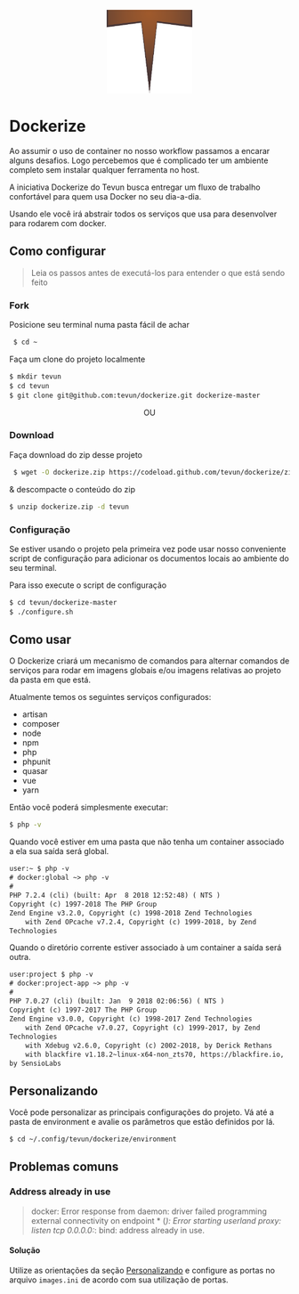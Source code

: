 <p align="center">
  <img
    src="https://raw.githubusercontent.com/tevun/server/master/badge.png"
    height="150px"
    alt="logo"
  />
</p>

# Dockerize

Ao assumir o uso de container no nosso workflow passamos a encarar alguns desafios.
Logo percebemos que é complicado ter um ambiente completo sem instalar qualquer ferramenta no host.

A iniciativa Dockerize do Tevun busca entregar um fluxo de trabalho confortável para quem usa Docker no seu dia-a-dia.

Usando ele você irá abstrair todos os serviços que usa para desenvolver para rodarem com docker.

## Como configurar

> Leia os passos antes de executá-los para entender o que está sendo feito

### Fork

Posicione seu terminal numa pasta fácil de achar
```bash
 $ cd ~
```

Faça um clone do projeto localmente
```bash
$ mkdir tevun
$ cd tevun
$ git clone git@github.com:tevun/dockerize.git dockerize-master
```

<p align="center">
  OU
</p>

### Download

Faça download do zip desse projeto
```bash
 $ wget -O dockerize.zip https://codeload.github.com/tevun/dockerize/zip/master
```
& descompacte o conteúdo do zip
```bash
$ unzip dockerize.zip -d tevun
```

### Configuração

Se estiver usando o projeto pela primeira vez pode usar nosso conveniente script de configuração para adicionar os documentos locais ao ambiente do seu terminal.

Para isso execute o script de configuração
```bash
$ cd tevun/dockerize-master
$ ./configure.sh
```

## Como usar

O Dockerize criará um mecanismo de comandos para alternar comandos de serviços para rodar em imagens globais e/ou imagens relativas ao projeto da pasta em que está.

Atualmente temos os seguintes serviços configurados:
 - artisan
 - composer
 - node
 - npm
 - php
 - phpunit
 - quasar
 - vue
 - yarn

 Então você poderá simplesmente executar:
```bash
$ php -v
```

Quando você estiver em uma pasta que não tenha um container associado a ela sua saída será global.
```
user:~ $ php -v
# docker:global ~> php -v
#
PHP 7.2.4 (cli) (built: Apr  8 2018 12:52:48) ( NTS )
Copyright (c) 1997-2018 The PHP Group
Zend Engine v3.2.0, Copyright (c) 1998-2018 Zend Technologies
    with Zend OPcache v7.2.4, Copyright (c) 1999-2018, by Zend Technologies
```

Quando o diretório corrente estiver associado à um container a saída será outra.
```
user:project $ php -v
# docker:project-app ~> php -v
#
PHP 7.0.27 (cli) (built: Jan  9 2018 02:06:56) ( NTS )
Copyright (c) 1997-2017 The PHP Group
Zend Engine v3.0.0, Copyright (c) 1998-2017 Zend Technologies
    with Zend OPcache v7.0.27, Copyright (c) 1999-2017, by Zend Technologies
    with Xdebug v2.6.0, Copyright (c) 2002-2018, by Derick Rethans
    with blackfire v1.18.2~linux-x64-non_zts70, https://blackfire.io, by SensioLabs
```

## Personalizando

Você pode personalizar as principais configurações do projeto.
Vá até a pasta de environment e avalie os parâmetros que estão definidos por lá.
```
$ cd ~/.config/tevun/dockerize/environment
```

## Problemas comuns

### Address already in use
> docker: Error response from daemon: driver failed programming external connectivity on endpoint * (*): Error starting userland proxy: listen tcp 0.0.0.0:*: bind: address already in use.

#### Solução
Utilize as orientações da seção [Personalizando](#personalizando) e configure as portas no arquivo `images.ini` de acordo com sua utilização de portas.
